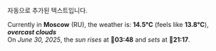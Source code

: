 
자동으로 추가된 텍스트입니다.

<!--START_SECTION:weather:moscow-->
Currently in **Moscow** (RU), the weather is: **14.5°C** (feels like **13.8°C**), ***overcast clouds***<br/>
On *June 30, 2025*, the *sun rises* at 🌅**03:48** and *sets* at 🌇**21:17**.
<!--END_SECTION:weather-->
